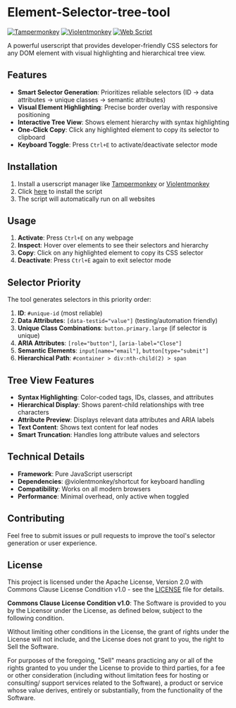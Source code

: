 # Element-Selector-tree-tool

[![Tampermonkey](https://img.shields.io/badge/Tampermonkey-Compatible-green?logo=tampermonkey)](https://tampermonkey.net/) [![Violentmonkey](https://img.shields.io/badge/Violentmonkey-Compatible-blue?logo=violentmonkey)](https://violentmonkey.github.io/) [![Web Script](https://img.shields.io/badge/Web%20Script-Compatible-orange?logo=javascript)](https://developer.mozilla.org/en-US/docs/Web/JavaScript)

A powerful userscript that provides developer-friendly CSS selectors for any DOM element with visual highlighting and hierarchical tree view.

## Features

- **Smart Selector Generation**: Prioritizes reliable selectors (ID → data attributes → unique classes → semantic attributes)
- **Visual Element Highlighting**: Precise border overlay with responsive positioning
- **Interactive Tree View**: Shows element hierarchy with syntax highlighting
- **One-Click Copy**: Click any highlighted element to copy its selector to clipboard
- **Keyboard Toggle**: Press `Ctrl+E` to activate/deactivate selector mode

## Installation

1. Install a userscript manager like [Tampermonkey](https://tampermonkey.net/) or [Violentmonkey](https://violentmonkey.github.io/)
2. Click [here](script.js) to install the script
3. The script will automatically run on all websites

## Usage

1. **Activate**: Press `Ctrl+E` on any webpage
2. **Inspect**: Hover over elements to see their selectors and hierarchy
3. **Copy**: Click on any highlighted element to copy its CSS selector
4. **Deactivate**: Press `Ctrl+E` again to exit selector mode

## Selector Priority

The tool generates selectors in this priority order:

1. **ID**: `#unique-id` (most reliable)
2. **Data Attributes**: `[data-testid="value"]` (testing/automation friendly)
3. **Unique Class Combinations**: `button.primary.large` (if selector is unique)
4. **ARIA Attributes**: `[role="button"]`, `[aria-label="Close"]`
5. **Semantic Elements**: `input[name="email"]`, `button[type="submit"]`
6. **Hierarchical Path**: `#container > div:nth-child(2) > span`

## Tree View Features

- **Syntax Highlighting**: Color-coded tags, IDs, classes, and attributes
- **Hierarchical Display**: Shows parent-child relationships with tree characters
- **Attribute Preview**: Displays relevant data attributes and ARIA labels
- **Text Content**: Shows text content for leaf nodes
- **Smart Truncation**: Handles long attribute values and selectors

## Technical Details

- **Framework**: Pure JavaScript userscript
- **Dependencies**: @violentmonkey/shortcut for keyboard handling
- **Compatibility**: Works on all modern browsers
- **Performance**: Minimal overhead, only active when toggled

## Contributing

Feel free to submit issues or pull requests to improve the tool's selector generation or user experience.

## License

This project is licensed under the Apache License, Version 2.0 with Commons Clause License Condition v1.0 - see the [LICENSE](LICENSE) file for details.

**Commons Clause License Condition v1.0**: The Software is provided to you by the Licensor under the License, as defined below, subject to the following condition.

Without limiting other conditions in the License, the grant of rights under the License will not include, and the License does not grant to you, the right to Sell the Software.

For purposes of the foregoing, "Sell" means practicing any or all of the rights granted to you under the License to provide to third parties, for a fee or other consideration (including without limitation fees for hosting or consulting/ support services related to the Software), a product or service whose value derives, entirely or substantially, from the functionality of the Software.